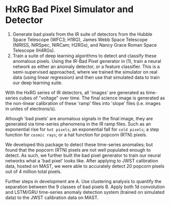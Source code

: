 # HxRG Bad Pixel Simulator and Detector

1. Generate bad pixels from the IR suite of detectors from the Hubble Space Telescope (WFC3; H1RG), James Webb Space Telescope (NIRISS, NIRSpec, NIRCam; H2RGs), and Nancy Grace Roman Space Telescope (H4RGs).
2. Train a suite of deep learning algorithms to detect and classify these anomalous pixels. Using the IR-Bad Pixel generator in (1), train a neural network as either an anomaly detector, or a feature classifier. This is a semi-supervised approached, where we trained the simulator on real data (using linear regression) and then use that simulated data to train our deep learning suite.

With the HxRG series of IR detectors, all 'images' are generated as time-series cubes of "voltage" over time. The final science image is generated as the non-linear calibration of these 'ramp' files into 'slope' files (i.e. images in unites of electrons/s).

Athough 'bad pixels' are anomalous signals in the final image, they are generated via time-series phenomena in the IR ramp files. Such as an exponential rise for `hot pixels`; an exponential fall for `cold pixels`; a step function for `cosmic rays`; or a hat function for popcorn (RTN) pixels.

We developed this package to detect these time-series anomalies; but found that the popcorn (RTN) pixels are not well populated enough to detect. As such, we further built the bad pixel generator to train our neural networks what a 'bad pixel' looks like. After applying to JWST calibration data, hosted on MAST, we were able to accurately detect 20 popcorn pixels out of 4 million total pixels.

Further steps in development are 
A. Use clustering analysis to quantify the separation between the 9 classes of bad pixels
B. Apply both 1d convolution and LSTM/GRU time-series anomaly detection system (trained on simulated data) to the JWST calibration data on MAST.

